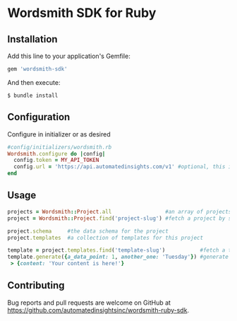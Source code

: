 

# Wordsmith SDK for Ruby

## Installation

Add this line to your application's Gemfile:

```ruby
gem 'wordsmith-sdk'
```

And then execute:

    $ bundle install


## Configuration
Configure in initializer or as desired

```ruby
#config/initializers/wordsmith.rb
Wordsmith.configure do |config|
  config.token = MY_API_TOKEN
  config.url = 'https://api.automatedinsights.com/v1' #optional, this is the default value
end
```
  
## Usage
```ruby
projects = Wordsmith::Project.all                 #an array of projects your token can access
project = Wordsmith::Project.find('project-slug') #fetch a project by slug

project.schema     #the data schema for the project
project.templates  #a collection of templates for this project

template = project.templates.find('template-slug')           #fetch a template by slug
template.generate({a_data_point: 1, another_one: 'Tuesday'}) #generate content
 > {content: 'Your content is here!'}
```

## Contributing

Bug reports and pull requests are welcome on GitHub at https://github.com/automatedinsightsinc/wordsmith-ruby-sdk.

